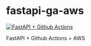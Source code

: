 # fastapi-ga-aws

[![FastAPI + Github Actions](https://github.com/tonythanuvelil/fastapi-ga-aws/actions/workflows/devops.yml/badge.svg)](https://github.com/tonythanuvelil/fastapi-ga-aws/actions/workflows/devops.yml)

FastAPI + Github Actions + AWS
